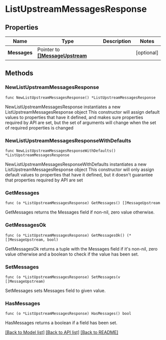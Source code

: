 # ListUpstreamMessagesResponse

## Properties

Name | Type | Description | Notes
------------ | ------------- | ------------- | -------------
**Messages** | Pointer to [**[]MessageUpstream**](MessageUpstream.md) |  | [optional] 

## Methods

### NewListUpstreamMessagesResponse

`func NewListUpstreamMessagesResponse() *ListUpstreamMessagesResponse`

NewListUpstreamMessagesResponse instantiates a new ListUpstreamMessagesResponse object
This constructor will assign default values to properties that have it defined,
and makes sure properties required by API are set, but the set of arguments
will change when the set of required properties is changed

### NewListUpstreamMessagesResponseWithDefaults

`func NewListUpstreamMessagesResponseWithDefaults() *ListUpstreamMessagesResponse`

NewListUpstreamMessagesResponseWithDefaults instantiates a new ListUpstreamMessagesResponse object
This constructor will only assign default values to properties that have it defined,
but it doesn't guarantee that properties required by API are set

### GetMessages

`func (o *ListUpstreamMessagesResponse) GetMessages() []MessageUpstream`

GetMessages returns the Messages field if non-nil, zero value otherwise.

### GetMessagesOk

`func (o *ListUpstreamMessagesResponse) GetMessagesOk() (*[]MessageUpstream, bool)`

GetMessagesOk returns a tuple with the Messages field if it's non-nil, zero value otherwise
and a boolean to check if the value has been set.

### SetMessages

`func (o *ListUpstreamMessagesResponse) SetMessages(v []MessageUpstream)`

SetMessages sets Messages field to given value.

### HasMessages

`func (o *ListUpstreamMessagesResponse) HasMessages() bool`

HasMessages returns a boolean if a field has been set.


[[Back to Model list]](../README.md#documentation-for-models) [[Back to API list]](../README.md#documentation-for-api-endpoints) [[Back to README]](../README.md)



